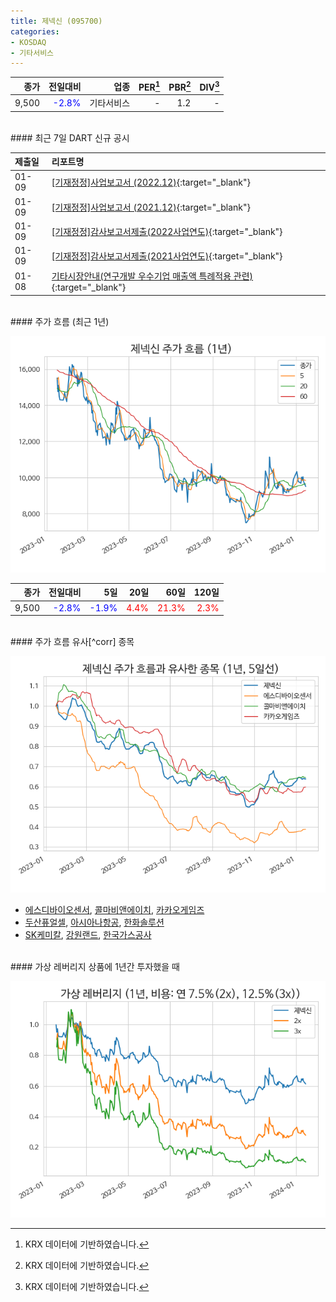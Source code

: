 ```yaml
---
title: 제넥신 (095700)
categories:
- KOSDAQ
- 기타서비스
---
```


|**종가**|**전일대비**|**업종**|**PER**[^krxdata]|**PBR**[^krxdata]|**DIV**[^krxdata]|
|-------:|-----------:|-------:|------:|------:|------:|
|9,500|<span style="color: blue">-2.8%</span>|기타서비스|-|1.2|-|

<!-- more -->

<br>
#### 최근 7일 DART 신규 공시


|**제출일**|**리포트명**|
|:-----|:-------|
|01-09|[[기재정정]사업보고서 (2022.12)](https://dart.fss.or.kr/dsaf001/main.do?rcpNo=20240109000220){:target="_blank"}|
|01-09|[[기재정정]사업보고서 (2021.12)](https://dart.fss.or.kr/dsaf001/main.do?rcpNo=20240109000218){:target="_blank"}|
|01-09|[[기재정정]감사보고서제출(2022사업연도)](https://dart.fss.or.kr/dsaf001/main.do?rcpNo=20240109900235){:target="_blank"}|
|01-09|[[기재정정]감사보고서제출(2021사업연도)](https://dart.fss.or.kr/dsaf001/main.do?rcpNo=20240109900233){:target="_blank"}|
|01-08|[기타시장안내(연구개발 우수기업 매출액 특례적용 관련)](https://dart.fss.or.kr/dsaf001/main.do?rcpNo=20240108900534){:target="_blank"}|

<br>
#### 주가 흐름 (최근 1년)

![095700](/assets/images/stock/095700.png)

|**종가**|**전일대비**|**5일**|**20일**|**60일**|**120일**|
|---:|-------:|--:|---:|---:|----:|
|9,500|<span style="color: blue">-2.8%</span>|<span style="color: blue">-1.9%</span>|<span style="color: red">4.4%</span>|<span style="color: red">21.3%</span>|<span style="color: red">2.3%</span>|

<br>
#### 주가 흐름 유사[^corr] 종목

![095700](/assets/images/stock/095700_corr.png)

- [에스디바이오센서](/137310/), [콜마비앤에이치](/200130/), [카카오게임즈](/293490/)
- [두산퓨얼셀](/336260/), [아시아나항공](/020560/), [한화솔루션](/009830/)
- [SK케미칼](/285130/), [강원랜드](/035250/), [한국가스공사](/036460/)

<br>
#### 가상 레버리지 상품에 1년간 투자했을 때

![095700](/assets/images/stock/095700_2x.png)

[^krxdata]: KRX 데이터에 기반하였습니다.
[^corr]: 상관계수를 이용하여 분석하였습니다.